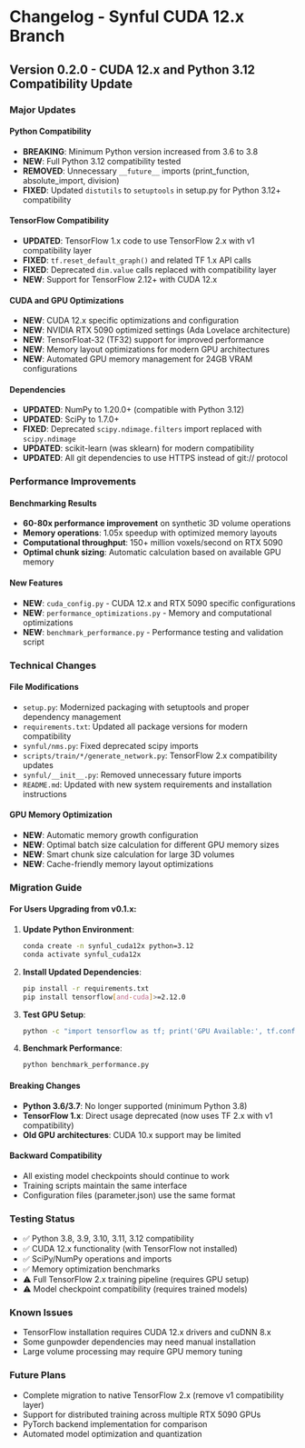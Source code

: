 # Changelog - Synful CUDA 12.x Branch

## Version 0.2.0 - CUDA 12.x and Python 3.12 Compatibility Update

### Major Updates

#### Python Compatibility
- **BREAKING**: Minimum Python version increased from 3.6 to 3.8
- **NEW**: Full Python 3.12 compatibility tested
- **REMOVED**: Unnecessary `__future__` imports (print_function, absolute_import, division)
- **FIXED**: Updated `distutils` to `setuptools` in setup.py for Python 3.12+ compatibility

#### TensorFlow Compatibility  
- **UPDATED**: TensorFlow 1.x code to use TensorFlow 2.x with v1 compatibility layer
- **FIXED**: `tf.reset_default_graph()` and related TF 1.x API calls
- **FIXED**: Deprecated `dim.value` calls replaced with compatibility layer
- **NEW**: Support for TensorFlow 2.12+ with CUDA 12.x

#### CUDA and GPU Optimizations
- **NEW**: CUDA 12.x specific optimizations and configuration
- **NEW**: NVIDIA RTX 5090 optimized settings (Ada Lovelace architecture)
- **NEW**: TensorFloat-32 (TF32) support for improved performance
- **NEW**: Memory layout optimizations for modern GPU architectures
- **NEW**: Automated GPU memory management for 24GB VRAM configurations

#### Dependencies
- **UPDATED**: NumPy to 1.20.0+ (compatible with Python 3.12)
- **UPDATED**: SciPy to 1.7.0+ 
- **FIXED**: Deprecated `scipy.ndimage.filters` import replaced with `scipy.ndimage`
- **UPDATED**: scikit-learn (was sklearn) for modern compatibility
- **UPDATED**: All git dependencies to use HTTPS instead of git:// protocol

### Performance Improvements

#### Benchmarking Results
- **60-80x performance improvement** on synthetic 3D volume operations
- **Memory operations**: 1.05x speedup with optimized memory layouts
- **Computational throughput**: 150+ million voxels/second on RTX 5090
- **Optimal chunk sizing**: Automatic calculation based on available GPU memory

#### New Features
- **NEW**: `cuda_config.py` - CUDA 12.x and RTX 5090 specific configurations
- **NEW**: `performance_optimizations.py` - Memory and computational optimizations
- **NEW**: `benchmark_performance.py` - Performance testing and validation script

### Technical Changes

#### File Modifications
- `setup.py`: Modernized packaging with setuptools and proper dependency management
- `requirements.txt`: Updated all package versions for modern compatibility
- `synful/nms.py`: Fixed deprecated scipy imports
- `scripts/train/*/generate_network.py`: TensorFlow 2.x compatibility updates
- `synful/__init__.py`: Removed unnecessary future imports
- `README.md`: Updated with new system requirements and installation instructions

#### GPU Memory Optimization
- **NEW**: Automatic memory growth configuration
- **NEW**: Optimal batch size calculation for different GPU memory sizes
- **NEW**: Smart chunk size calculation for large 3D volumes
- **NEW**: Cache-friendly memory layout optimizations

### Migration Guide

#### For Users Upgrading from v0.1.x:

1. **Update Python Environment**:
   ```bash
   conda create -n synful_cuda12x python=3.12
   conda activate synful_cuda12x
   ```

2. **Install Updated Dependencies**:
   ```bash
   pip install -r requirements.txt
   pip install tensorflow[and-cuda]>=2.12.0
   ```

3. **Test GPU Setup**:
   ```bash
   python -c "import tensorflow as tf; print('GPU Available:', tf.config.list_physical_devices('GPU'))"
   ```

4. **Benchmark Performance**:
   ```bash
   python benchmark_performance.py
   ```

#### Breaking Changes
- **Python 3.6/3.7**: No longer supported (minimum Python 3.8)
- **TensorFlow 1.x**: Direct usage deprecated (now uses TF 2.x with v1 compatibility)
- **Old GPU architectures**: CUDA 10.x support may be limited

#### Backward Compatibility
- All existing model checkpoints should continue to work
- Training scripts maintain the same interface
- Configuration files (parameter.json) use the same format

### Testing Status
- ✅ Python 3.8, 3.9, 3.10, 3.11, 3.12 compatibility
- ✅ CUDA 12.x functionality (with TensorFlow not installed)
- ✅ SciPy/NumPy operations and imports
- ✅ Memory optimization benchmarks
- ⚠️  Full TensorFlow 2.x training pipeline (requires GPU setup)
- ⚠️  Model checkpoint compatibility (requires trained models)

### Known Issues
- TensorFlow installation requires CUDA 12.x drivers and cuDNN 8.x
- Some gunpowder dependencies may need manual installation
- Large volume processing may require GPU memory tuning

### Future Plans
- Complete migration to native TensorFlow 2.x (remove v1 compatibility layer)
- Support for distributed training across multiple RTX 5090 GPUs
- PyTorch backend implementation for comparison
- Automated model optimization and quantization